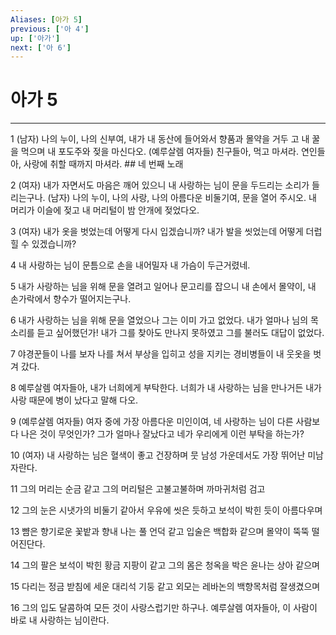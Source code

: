 ```yaml
---
Aliases: [아가 5]
previous: ['아 4']
up: ['아가']
next: ['아 6']
---
```

# 아가 5

***


1 (남자) 나의 누이, 나의 신부여, 내가 내 동산에 들어와서 향품과 몰약을 거두 고 내 꿀을 먹으며 내 포도주와 젖을 마신다오. (예루살렘 여자들) 친구들아, 먹고 마셔라. 연인들아, 사랑에 취할 때까지 마셔라. ## 네 번째 노래 

2 (여자) 내가 자면서도 마음은 깨어 있으니 내 사랑하는 님이 문을 두드리는 소리가 들리는구나. (남자) 나의 누이, 나의 사랑, 나의 아름다운 비둘기여, 문을 열어 주시오. 내 머리가 이슬에 젖고 내 머리털이 밤 안개에 젖었다오. 

3 (여자) 내가 옷을 벗었는데 어떻게 다시 입겠습니까? 내가 발을 씻었는데 어떻게 더럽힐 수 있겠습니까? 

4 내 사랑하는 님이 문틈으로 손을 내어밀자 내 가슴이 두근거렸네. 

5 내가 사랑하는 님을 위해 문을 열려고 일어나 문고리를 잡으니 내 손에서 몰약이, 내 손가락에서 향수가 떨어지는구나. 

6 내가 사랑하는 님을 위해 문을 열었으나 그는 이미 가고 없었다. 내가 얼마나 님의 목소리를 듣고 싶어했던가! 내가 그를 찾아도 만나지 못하였고 그를 불러도 대답이 없었다. 

7 야경꾼들이 나를 보자 나를 쳐서 부상을 입히고 성을 지키는 경비병들이 내 웃옷을 벗겨 갔다. 

8 예루살렘 여자들아, 내가 너희에게 부탁한다. 너희가 내 사랑하는 님을 만나거든 내가 사랑 때문에 병이 났다고 말해 다오. 

9 (예루살렘 여자들) 여자 중에 가장 아름다운 미인이여, 네 사랑하는 님이 다른 사람보다 나은 것이 무엇인가? 그가 얼마나 잘났다고 네가 우리에게 이런 부탁을 하는가? 

10 (여자) 내 사랑하는 님은 혈색이 좋고 건장하며 뭇 남성 가운데서도 가장 뛰어난 미남자란다. 

11 그의 머리는 순금 같고 그의 머리털은 고불고불하며 까마귀처럼 검고 

12 그의 눈은 시냇가의 비둘기 같아서 우유에 씻은 듯하고 보석이 박힌 듯이 아름다우며 

13 뺨은 향기로운 꽃밭과 향내 나는 풀 언덕 같고 입술은 백합화 같으며 몰약이 뚝뚝 떨어진단다. 

14 그의 팔은 보석이 박힌 황금 지팡이 같고 그의 몸은 청옥을 박은 윤나는 상아 같으며 

15 다리는 정금 받침에 세운 대리석 기둥 같고 외모는 레바논의 백향목처럼 잘생겼으며 

16 그의 입도 달콤하여 모든 것이 사랑스럽기만 하구나. 예루살렘 여자들아, 이 사람이 바로 내 사랑하는 님이란다.
